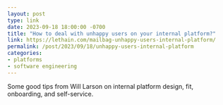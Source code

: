 ```yaml
---
layout: post
type: link
date: 2023-09-18 18:00:00 -0700
title: "How to deal with unhappy users on your internal platform?"
link: https://lethain.com/mailbag-unhappy-users-internal-platform/
permalink: /post/2023/09/18/unhappy-users-internal-platform
categories: 
- platforms
- software engineering
---
```

Some good tips from Will Larson on internal platform design, fit, onboarding, and self-service. 